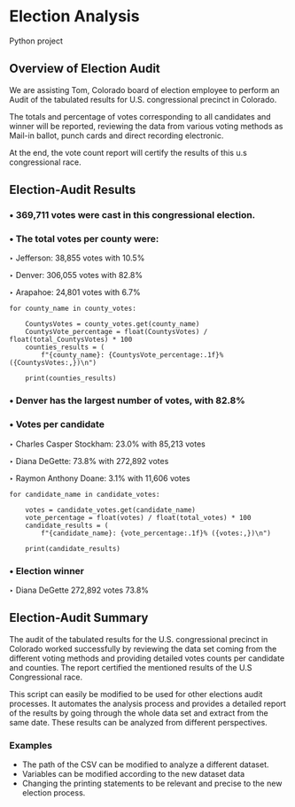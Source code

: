 # Election Analysis
Python project

## Overview of Election Audit

We are assisting Tom, Colorado board of election employee to perform an Audit of the tabulated results for U.S.  congressional precinct in Colorado.

The totals and percentage of votes corresponding to all candidates and winner will be reported, reviewing the data from various voting methods as Mail-in ballot, punch cards and direct recording electronic.

At the end, the vote count report will certify the results of this u.s congressional race. 

## Election-Audit Results

### • 369,711 votes were cast in this congressional election.

### • The total votes per county were:

‣ Jefferson: 38,855 votes with 10.5%

‣ Denver: 306,055 votes with 82.8%

‣ Arapahoe: 24,801 votes with 6.7%

    for county_name in county_votes:
    
        CountysVotes = county_votes.get(county_name)
        CountysVote_percentage = float(CountysVotes) / float(total_CountysVotes) * 100
        counties_results = (
            f"{county_name}: {CountysVote_percentage:.1f}% ({CountysVotes:,})\n")

        print(counties_results)

### • Denver has the largest number of votes, with 82.8%

### • Votes per candidate

‣ Charles Casper Stockham: 23.0% with 85,213 votes

‣ Diana DeGette: 73.8% with 272,892 votes

‣ Raymon Anthony Doane: 3.1% with 11,606 votes

    for candidate_name in candidate_votes:
     
        votes = candidate_votes.get(candidate_name)
        vote_percentage = float(votes) / float(total_votes) * 100
        candidate_results = (
            f"{candidate_name}: {vote_percentage:.1f}% ({votes:,})\n")

        print(candidate_results)

### • Election winner
‣ Diana DeGette 
  272,892 votes
  73.8%

            
## Election-Audit Summary


The audit of the tabulated results for the U.S. congressional precinct in Colorado worked successfully by reviewing the data set coming from the different voting methods and providing detailed votes counts per candidate and counties. The report certified the mentioned results of the U.S Congressional race.

This script can easily be modified to be used for other elections audit processes. It automates the analysis process and provides a detailed report of the results by going through the whole data set and extract from the same date. These results can be analyzed from different perspectives.

### Examples

- The path of the CSV can be modified to analyze a different dataset.
- Variables can be modified according to the new dataset data
- Changing the printing statements to be relevant and precise to the new election process. 


